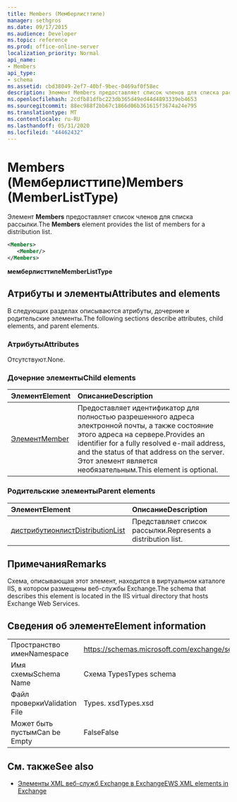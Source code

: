 ```yaml
---
title: Members (Мемберлисттипе)
manager: sethgros
ms.date: 09/17/2015
ms.audience: Developer
ms.topic: reference
ms.prod: office-online-server
localization_priority: Normal
api_name:
- Members
api_type:
- schema
ms.assetid: cbd38049-2ef7-40bf-9bec-0469af0f58ec
description: Элемент Members предоставляет список членов для списка рассылки.
ms.openlocfilehash: 2cdfb81dfbc223db365d49ed44d4893339eb4653
ms.sourcegitcommit: 88ec988f2bb67c1866d06b361615f3674a24e795
ms.translationtype: MT
ms.contentlocale: ru-RU
ms.lasthandoff: 05/31/2020
ms.locfileid: "44462432"
---
```

# <a name="members-memberlisttype"></a><span data-ttu-id="993f2-103">Members (Мемберлисттипе)</span><span class="sxs-lookup"><span data-stu-id="993f2-103">Members (MemberListType)</span></span>

<span data-ttu-id="993f2-104">Элемент **Members** предоставляет список членов для списка рассылки.</span><span class="sxs-lookup"><span data-stu-id="993f2-104">The **Members** element provides the list of members for a distribution list.</span></span> 
  
```xml
<Members>
   <Member/>
</Members>
```

<span data-ttu-id="993f2-105">**мемберлисттипе**</span><span class="sxs-lookup"><span data-stu-id="993f2-105">**MemberListType**</span></span>

## <a name="attributes-and-elements"></a><span data-ttu-id="993f2-106">Атрибуты и элементы</span><span class="sxs-lookup"><span data-stu-id="993f2-106">Attributes and elements</span></span>

<span data-ttu-id="993f2-107">В следующих разделах описываются атрибуты, дочерние и родительские элементы.</span><span class="sxs-lookup"><span data-stu-id="993f2-107">The following sections describe attributes, child elements, and parent elements.</span></span>
  
### <a name="attributes"></a><span data-ttu-id="993f2-108">Атрибуты</span><span class="sxs-lookup"><span data-stu-id="993f2-108">Attributes</span></span>

<span data-ttu-id="993f2-109">Отсутствуют.</span><span class="sxs-lookup"><span data-stu-id="993f2-109">None.</span></span>
  
### <a name="child-elements"></a><span data-ttu-id="993f2-110">Дочерние элементы</span><span class="sxs-lookup"><span data-stu-id="993f2-110">Child elements</span></span>

|<span data-ttu-id="993f2-111">**Элемент**</span><span class="sxs-lookup"><span data-stu-id="993f2-111">**Element**</span></span>|<span data-ttu-id="993f2-112">**Описание**</span><span class="sxs-lookup"><span data-stu-id="993f2-112">**Description**</span></span>|
|:-----|:-----|
|[<span data-ttu-id="993f2-113">Элемент</span><span class="sxs-lookup"><span data-stu-id="993f2-113">Member</span></span>](member-ex15websvcsotherref.md) <br/> |<span data-ttu-id="993f2-114">Предоставляет идентификатор для полностью разрешенного адреса электронной почты, а также состояние этого адреса на сервере.</span><span class="sxs-lookup"><span data-stu-id="993f2-114">Provides an identifier for a fully resolved e-mail address, and the status of that address on the server.</span></span> <span data-ttu-id="993f2-115">Этот элемент является необязательным.</span><span class="sxs-lookup"><span data-stu-id="993f2-115">This element is optional.</span></span>  <br/> |
   
### <a name="parent-elements"></a><span data-ttu-id="993f2-116">Родительские элементы</span><span class="sxs-lookup"><span data-stu-id="993f2-116">Parent elements</span></span>

|<span data-ttu-id="993f2-117">**Элемент**</span><span class="sxs-lookup"><span data-stu-id="993f2-117">**Element**</span></span>|<span data-ttu-id="993f2-118">**Описание**</span><span class="sxs-lookup"><span data-stu-id="993f2-118">**Description**</span></span>|
|:-----|:-----|
|[<span data-ttu-id="993f2-119">дистрибутионлист</span><span class="sxs-lookup"><span data-stu-id="993f2-119">DistributionList</span></span>](distributionlist.md) <br/> |<span data-ttu-id="993f2-120">Представляет список рассылки.</span><span class="sxs-lookup"><span data-stu-id="993f2-120">Represents a distribution list.</span></span>  <br/> |
   
## <a name="remarks"></a><span data-ttu-id="993f2-121">Примечания</span><span class="sxs-lookup"><span data-stu-id="993f2-121">Remarks</span></span>

<span data-ttu-id="993f2-122">Схема, описывающая этот элемент, находится в виртуальном каталоге IIS, в котором размещены веб-службы Exchange.</span><span class="sxs-lookup"><span data-stu-id="993f2-122">The schema that describes this element is located in the IIS virtual directory that hosts Exchange Web Services.</span></span>
  
## <a name="element-information"></a><span data-ttu-id="993f2-123">Сведения об элементе</span><span class="sxs-lookup"><span data-stu-id="993f2-123">Element information</span></span>

|||
|:-----|:-----|
|<span data-ttu-id="993f2-124">Пространство имен</span><span class="sxs-lookup"><span data-stu-id="993f2-124">Namespace</span></span>  <br/> |https://schemas.microsoft.com/exchange/services/2006/types  <br/> |
|<span data-ttu-id="993f2-125">Имя схемы</span><span class="sxs-lookup"><span data-stu-id="993f2-125">Schema Name</span></span>  <br/> |<span data-ttu-id="993f2-126">Схема Types</span><span class="sxs-lookup"><span data-stu-id="993f2-126">Types schema</span></span>  <br/> |
|<span data-ttu-id="993f2-127">Файл проверки</span><span class="sxs-lookup"><span data-stu-id="993f2-127">Validation File</span></span>  <br/> |<span data-ttu-id="993f2-128">Types. xsd</span><span class="sxs-lookup"><span data-stu-id="993f2-128">Types.xsd</span></span>  <br/> |
|<span data-ttu-id="993f2-129">Может быть пустым</span><span class="sxs-lookup"><span data-stu-id="993f2-129">Can be Empty</span></span>  <br/> |<span data-ttu-id="993f2-130">False</span><span class="sxs-lookup"><span data-stu-id="993f2-130">False</span></span>  <br/> |
   
## <a name="see-also"></a><span data-ttu-id="993f2-131">См. также</span><span class="sxs-lookup"><span data-stu-id="993f2-131">See also</span></span>

- [<span data-ttu-id="993f2-132">Элементы XML веб-служб Exchange в Exchange</span><span class="sxs-lookup"><span data-stu-id="993f2-132">EWS XML elements in Exchange</span></span>](ews-xml-elements-in-exchange.md)

